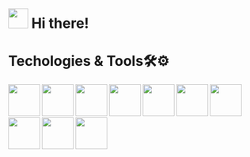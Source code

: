 <h1><img src="https://user-images.githubusercontent.com/94941930/217730085-73693685-ff16-4378-9401-aca28203c112.gif" width="40px" height="40px"/> Hi there!</h1>

<h1>Techologies & Tools🛠️⚙️</h1>
<div>
<img src="https://cdn.jsdelivr.net/gh/devicons/devicon/icons/typescript/typescript-original.svg" width="64px" heigth="64"/>
<img src="https://cdn.jsdelivr.net/gh/devicons/devicon/icons/javascript/javascript-original.svg" width="64px" heigth="64"/>
<img src="https://cdn.jsdelivr.net/gh/devicons/devicon/icons/html5/html5-original-wordmark.svg" width="64px" heigth="64"/>
<img src="https://cdn.jsdelivr.net/gh/devicons/devicon/icons/css3/css3-original-wordmark.svg" width="64px" heigth="64"/>
<img src="https://cdn.jsdelivr.net/gh/devicons/devicon/icons/react/react-original-wordmark.svg" width="64px" heigth="64"/>
<img src="https://cdn.jsdelivr.net/gh/devicons/devicon/icons/threejs/threejs-original-wordmark.svg" width="64px" heigth="64"/>
<img src="https://cdn.jsdelivr.net/gh/devicons/devicon/icons/nodejs/nodejs-plain-wordmark.svg" width="64px" heigth="64"/>
<img src="https://cdn.jsdelivr.net/gh/devicons/devicon/icons/npm/npm-original-wordmark.svg" width="64px" heigth="64"/>
<img src="https://cdn.jsdelivr.net/gh/devicons/devicon/icons/tailwindcss/tailwindcss-plain.svg" width="64px" heigth="64"/>
<img src="https://cdn.jsdelivr.net/gh/devicons/devicon/icons/vscode/vscode-original.svg" width="64px" heigth="64"/>


</div>
          



<!--
**Lol1chw/Lol1chw** is a ✨ _special_ ✨ repository because its `README.md` (this file) appears on your GitHub profile.

- 🔭 I’m currently working on ...
- 🌱 I’m currently learning ...
- 👯 I’m looking to collaborate on ...
- 🤔 I’m looking for help with ...
- 💬 Ask me about ...
- 📫 How to reach me: ...
- 😄 Pronouns: ...
- ⚡ Fun fact: ...
-->

